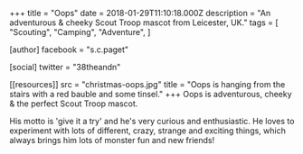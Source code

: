 +++
title = "Oops"
date = 2018-01-29T11:10:18.000Z
description = "An adventurous & cheeky Scout Troop mascot from Leicester, UK."
tags = [
  "Scouting",
  "Camping",
  "Adventure",
]

[author]
facebook = "s.c.paget"

[social]
twitter = "38theandn"

[[resources]]
src = "christmas-oops.jpg"
title = "Oops is hanging from the stairs with a red bauble and some tinsel."
+++
Oops is adventurous, cheeky & the perfect Scout Troop mascot.

His motto is 'give it a try' and he's very curious and enthusiastic. He loves to experiment with lots of different, crazy, strange and exciting things, which always brings him lots of monster fun and new friends!